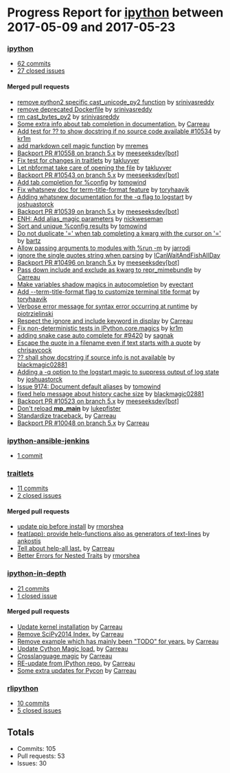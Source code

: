 # Progress Report for [ipython](https://github.com/ipython) between 2017-05-09 and 2017-05-23

### [ipython](https://github.com/ipython/ipython)
-  [62 commits](https://github.com/ipython/ipython/compare/master@%7B1494313200%7D...master@%7B1495522800%7D)
-  [27 closed issues](https://github.com/ipython/ipython/issues?utf8=%E2%9C%93&q=is%3Aissue%20closed%3A2017-05-09..2017-05-23)

#### Merged pull requests
- [remove python2 specific cast_unicode_py2 function](https://github.com/ipython/ipython/pull/10574) by [srinivasreddy](https://github.com/srinivasreddy)
- [remove deprecated Dockerfile](https://github.com/ipython/ipython/pull/10573) by [srinivasreddy](https://github.com/srinivasreddy)
- [rm cast_bytes_py2](https://github.com/ipython/ipython/pull/10571) by [srinivasreddy](https://github.com/srinivasreddy)
- [Some extra info about tab completion in documentation.](https://github.com/ipython/ipython/pull/10569) by [Carreau](https://github.com/Carreau)
- [Add test for ?? to show docstring if no source code available #10534](https://github.com/ipython/ipython/pull/10564) by [kr1m](https://github.com/kr1m)
- [add markdown cell magic function](https://github.com/ipython/ipython/pull/10563) by [mremes](https://github.com/mremes)
- [Backport PR #10558 on branch 5.x](https://github.com/ipython/ipython/pull/10562) by [meeseeksdev[bot]](https://github.com/app/meeseeksdev)
- [Fix test for changes in traitlets](https://github.com/ipython/ipython/pull/10559) by [takluyver](https://github.com/takluyver)
- [Let nbformat take care of opening the file](https://github.com/ipython/ipython/pull/10558) by [takluyver](https://github.com/takluyver)
- [Backport PR #10543 on branch 5.x](https://github.com/ipython/ipython/pull/10557) by [meeseeksdev[bot]](https://github.com/app/meeseeksdev)
- [Add tab completion for %config](https://github.com/ipython/ipython/pull/10555) by [tomowind](https://github.com/tomowind)
- [Fix whatsnew doc for term-title-format feature](https://github.com/ipython/ipython/pull/10554) by [toryhaavik](https://github.com/toryhaavik)
- [Adding whatsnew documentation for the -q flag to logstart](https://github.com/ipython/ipython/pull/10552) by [joshuastorck](https://github.com/joshuastorck)
- [Backport PR #10539 on branch 5.x](https://github.com/ipython/ipython/pull/10550) by [meeseeksdev[bot]](https://github.com/app/meeseeksdev)
- [ENH: Add alias_magic parameters](https://github.com/ipython/ipython/pull/10549) by [nickweseman](https://github.com/nickweseman)
- [Sort and unique %config results](https://github.com/ipython/ipython/pull/10548) by [tomowind](https://github.com/tomowind)
- [Do not duplicate '=' when tab completing a kwarg with the cursor on '='](https://github.com/ipython/ipython/pull/10547) by [bartz](https://github.com/bartz)
- [Allow passing arguments to modules with %run -m](https://github.com/ipython/ipython/pull/10546) by [jarrodj](https://github.com/jarrodj)
- [ignore the single quotes string when parsing](https://github.com/ipython/ipython/pull/10545) by [ICanWaitAndFishAllDay](https://github.com/ICanWaitAndFishAllDay)
- [Backport PR #10496 on branch 5.x](https://github.com/ipython/ipython/pull/10544) by [meeseeksdev[bot]](https://github.com/app/meeseeksdev)
- [Pass down include and exclude as kwarg to repr_mimebundle](https://github.com/ipython/ipython/pull/10543) by [Carreau](https://github.com/Carreau)
- [Make variables shadow magics in autocompletion](https://github.com/ipython/ipython/pull/10542) by [evectant](https://github.com/evectant)
- [Add --term-title-format flag to customize terminal title format](https://github.com/ipython/ipython/pull/10541) by [toryhaavik](https://github.com/toryhaavik)
- [Verbose error message for syntax error occurring at runtime](https://github.com/ipython/ipython/pull/10540) by [piotrzielinski](https://github.com/piotrzielinski)
- [Respect the ignore and include keyword in display](https://github.com/ipython/ipython/pull/10539) by [Carreau](https://github.com/Carreau)
- [Fix non-deterministic tests in IPython.core.magics](https://github.com/ipython/ipython/pull/10538) by [kr1m](https://github.com/kr1m)
- [adding snake case auto complete for #9420](https://github.com/ipython/ipython/pull/10537) by [sagnak](https://github.com/sagnak)
- [Escape the quote in a filename even if text starts with a quote](https://github.com/ipython/ipython/pull/10533) by [chrisaycock](https://github.com/chrisaycock)
- [?? shall show docstring if source info is not available](https://github.com/ipython/ipython/pull/10532) by [blackmagic02881](https://github.com/blackmagic02881)
- [Adding a -q option to the logstart magic to suppress output of log state](https://github.com/ipython/ipython/pull/10530) by [joshuastorck](https://github.com/joshuastorck)
- [Issue 9174: Document default aliases](https://github.com/ipython/ipython/pull/10529) by [tomowind](https://github.com/tomowind)
- [fixed help message about history cache size](https://github.com/ipython/ipython/pull/10528) by [blackmagic02881](https://github.com/blackmagic02881)
- [Backport PR #10523 on branch 5.x](https://github.com/ipython/ipython/pull/10524) by [meeseeksdev[bot]](https://github.com/app/meeseeksdev)
- [Don't reload __mp_main__](https://github.com/ipython/ipython/pull/10523) by [lukepfister](https://github.com/lukepfister)
- [Standardize traceback.](https://github.com/ipython/ipython/pull/10515) by [Carreau](https://github.com/Carreau)
- [Backport PR #10048 on branch 5.x](https://github.com/ipython/ipython/pull/10505) by [Carreau](https://github.com/Carreau)

### [ipython-ansible-jenkins](https://github.com/ipython/ipython-ansible-jenkins)
-  [1 commit](https://github.com/ipython/ipython-ansible-jenkins/compare/master@%7B1494313200%7D...master@%7B1495522800%7D)

### [traitlets](https://github.com/ipython/traitlets)
-  [11 commits](https://github.com/ipython/traitlets/compare/master@%7B1494313200%7D...master@%7B1495522800%7D)
-  [2 closed issues](https://github.com/ipython/traitlets/issues?utf8=%E2%9C%93&q=is%3Aissue%20closed%3A2017-05-09..2017-05-23)

#### Merged pull requests
- [update pip before install](https://github.com/ipython/traitlets/pull/406) by [rmorshea](https://github.com/rmorshea)
- [feat(app): provide help-functions also as generators of text-lines](https://github.com/ipython/traitlets/pull/405) by [ankostis](https://github.com/ankostis)
- [Tell about help-all last.](https://github.com/ipython/traitlets/pull/404) by [Carreau](https://github.com/Carreau)
- [Better Errors for Nested Traits](https://github.com/ipython/traitlets/pull/402) by [rmorshea](https://github.com/rmorshea)

### [ipython-in-depth](https://github.com/ipython/ipython-in-depth)
-  [21 commits](https://github.com/ipython/ipython-in-depth/compare/master@%7B1494313200%7D...master@%7B1495522800%7D)
-  [1 closed issue](https://github.com/ipython/ipython-in-depth/issues?utf8=%E2%9C%93&q=is%3Aissue%20closed%3A2017-05-09..2017-05-23)

#### Merged pull requests
- [Update kernel installation](https://github.com/ipython/ipython-in-depth/pull/49) by [Carreau](https://github.com/Carreau)
- [Remove SciPy2014 Index.](https://github.com/ipython/ipython-in-depth/pull/48) by [Carreau](https://github.com/Carreau)
- [Remove example which has  mainly been "TODO" for years.](https://github.com/ipython/ipython-in-depth/pull/47) by [Carreau](https://github.com/Carreau)
- [Update Cython Magic load.](https://github.com/ipython/ipython-in-depth/pull/46) by [Carreau](https://github.com/Carreau)
- [Crosslanguage magic](https://github.com/ipython/ipython-in-depth/pull/45) by [Carreau](https://github.com/Carreau)
- [RE-update from IPython repo.](https://github.com/ipython/ipython-in-depth/pull/44) by [Carreau](https://github.com/Carreau)
- [Some extra updates for Pycon](https://github.com/ipython/ipython-in-depth/pull/42) by [Carreau](https://github.com/Carreau)

### [rlipython](https://github.com/ipython/rlipython)
-  [10 commits](https://github.com/ipython/rlipython/compare/master@%7B1494313200%7D...master@%7B1495522800%7D)
-  [5 closed issues](https://github.com/ipython/rlipython/issues?utf8=%E2%9C%93&q=is%3Aissue%20closed%3A2017-05-09..2017-05-23)

## Totals
- Commits: 105
- Pull requests: 53
- Issues: 30
